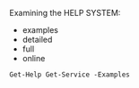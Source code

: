Examining the HELP SYSTEM:
- examples
- detailed
- full
- online

```
Get-Help Get-Service -Examples
```